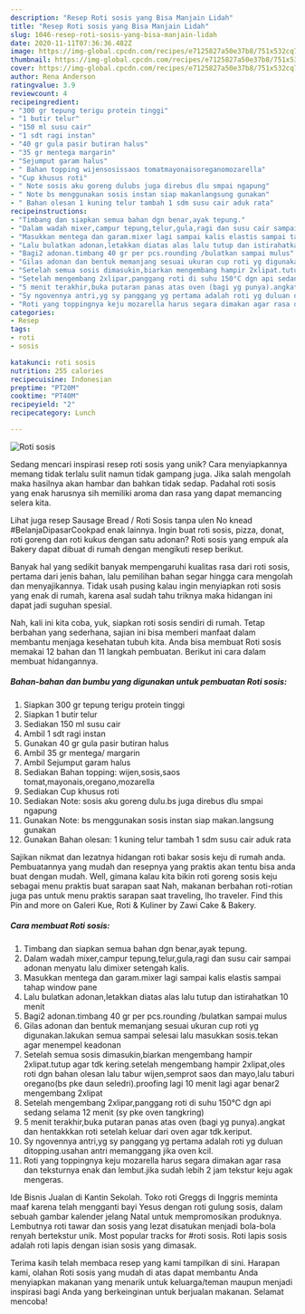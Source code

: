 ```yaml
---
description: "Resep Roti sosis yang Bisa Manjain Lidah"
title: "Resep Roti sosis yang Bisa Manjain Lidah"
slug: 1046-resep-roti-sosis-yang-bisa-manjain-lidah
date: 2020-11-11T07:36:36.482Z
image: https://img-global.cpcdn.com/recipes/e7125827a50e37b8/751x532cq70/roti-sosis-foto-resep-utama.jpg
thumbnail: https://img-global.cpcdn.com/recipes/e7125827a50e37b8/751x532cq70/roti-sosis-foto-resep-utama.jpg
cover: https://img-global.cpcdn.com/recipes/e7125827a50e37b8/751x532cq70/roti-sosis-foto-resep-utama.jpg
author: Rena Anderson
ratingvalue: 3.9
reviewcount: 4
recipeingredient:
- "300 gr tepung terigu protein tinggi"
- "1 butir telur"
- "150 ml susu cair"
- "1 sdt ragi instan"
- "40 gr gula pasir butiran halus"
- "35 gr mentega margarin"
- "Sejumput garam halus"
- " Bahan topping wijensosissaos tomatmayonaisoreganomozarella"
- "Cup khusus roti"
- " Note sosis aku goreng dulubs juga direbus dlu smpai ngapung"
- " Note bs menggunakan sosis instan siap makanlangsung gunakan"
- " Bahan olesan 1 kuning telur tambah 1 sdm susu cair aduk rata"
recipeinstructions:
- "Timbang dan siapkan semua bahan dgn benar,ayak tepung."
- "Dalam wadah mixer,campur tepung,telur,gula,ragi dan susu cair sampai adonan menyatu lalu dimixer setengah kalis."
- "Masukkan mentega dan garam.mixer lagi sampai kalis elastis sampai tahap window pane"
- "Lalu bulatkan adonan,letakkan diatas alas lalu tutup dan istirahatkan 10 menit"
- "Bagi2 adonan.timbang 40 gr per pcs.rounding /bulatkan sampai mulus"
- "Gilas adonan dan bentuk memanjang sesuai ukuran cup roti yg digunakan.lakukan semua sampai selesai lalu masukkan sosis.tekan agar menempel keadonan"
- "Setelah semua sosis dimasukin,biarkan mengembang hampir 2xlipat.tutup agar tdk kering.setelah mengembang hampir 2xlipat,oles roti dgn bahan olesan lalu tabur wijen,semprot saos dan mayo,lalu taburi oregano(bs pke daun seledri).proofing lagi 10 menit lagi agar benar2 mengembang 2xlipat"
- "Setelah mengembang 2xlipar,panggang roti di suhu 150°C dgn api sedang selama 12 menit (sy pke oven tangkring)"
- "5 menit terakhir,buka putaran panas atas oven (bagi yg punya).angkat dan hentakkkan roti setelah keluar dari oven agar tdk.keriput."
- "Sy ngovennya antri,yg sy panggang yg pertama adalah roti yg duluan ditopping.usahan antri memanggang jika oven kcil."
- "Roti yang toppingnya keju mozarella harus segara dimakan agar rasa dan teksturnya enak dan lembut.jika sudah lebih 2 jam tekstur keju agak mengeras."
categories:
- Resep
tags:
- roti
- sosis

katakunci: roti sosis 
nutrition: 255 calories
recipecuisine: Indonesian
preptime: "PT20M"
cooktime: "PT40M"
recipeyield: "2"
recipecategory: Lunch

---
```



![Roti sosis](https://img-global.cpcdn.com/recipes/e7125827a50e37b8/751x532cq70/roti-sosis-foto-resep-utama.jpg)

Sedang mencari inspirasi resep roti sosis yang unik? Cara menyiapkannya memang tidak terlalu sulit namun tidak gampang juga. Jika salah mengolah maka hasilnya akan hambar dan bahkan tidak sedap. Padahal roti sosis yang enak harusnya sih memiliki aroma dan rasa yang dapat memancing selera kita.

Lihat juga resep Sausage Bread / Roti Sosis tanpa ulen No knead #BelanjaDipasarCookpad enak lainnya. Ingin buat roti sosis, pizza, donat, roti goreng dan roti kukus dengan satu adonan? Roti sosis yang empuk ala Bakery dapat dibuat di rumah dengan mengikuti resep berikut.

Banyak hal yang sedikit banyak mempengaruhi kualitas rasa dari roti sosis, pertama dari jenis bahan, lalu pemilihan bahan segar hingga cara mengolah dan menyajikannya. Tidak usah pusing kalau ingin menyiapkan roti sosis yang enak di rumah, karena asal sudah tahu triknya maka hidangan ini dapat jadi suguhan spesial.


Nah, kali ini kita coba, yuk, siapkan roti sosis sendiri di rumah. Tetap berbahan yang sederhana, sajian ini bisa memberi manfaat dalam membantu menjaga kesehatan tubuh kita. Anda bisa membuat Roti sosis memakai 12 bahan dan 11 langkah pembuatan. Berikut ini cara dalam membuat hidangannya.

<!--inarticleads1-->

##### Bahan-bahan dan bumbu yang digunakan untuk pembuatan Roti sosis:

1. Siapkan 300 gr tepung terigu protein tinggi
1. Siapkan 1 butir telur
1. Sediakan 150 ml susu cair
1. Ambil 1 sdt ragi instan
1. Gunakan 40 gr gula pasir butiran halus
1. Ambil 35 gr mentega/ margarin
1. Ambil Sejumput garam halus
1. Sediakan  Bahan topping: wijen,sosis,saos tomat,mayonais,oregano,mozarella
1. Sediakan Cup khusus roti
1. Sediakan  Note: sosis aku goreng dulu.bs juga direbus dlu smpai ngapung
1. Gunakan  Note: bs menggunakan sosis instan siap makan.langsung gunakan
1. Gunakan  Bahan olesan: 1 kuning telur tambah 1 sdm susu cair aduk rata


Sajikan nikmat dan lezatnya hidangan roti bakar sosis keju di rumah anda. Pembuatannya yang mudah dan resepnya yang praktis akan tentu bisa anda buat dengan mudah. Well, gimana kalau kita bikin roti goreng sosis keju sebagai menu praktis buat sarapan saat Nah, makanan berbahan roti-rotian juga pas untuk menu praktis sarapan saat traveling, lho traveler. Find this Pin and more on Galeri Kue, Roti &amp; Kuliner by Zawi Cake &amp; Bakery. 

<!--inarticleads2-->

##### Cara membuat Roti sosis:

1. Timbang dan siapkan semua bahan dgn benar,ayak tepung.
1. Dalam wadah mixer,campur tepung,telur,gula,ragi dan susu cair sampai adonan menyatu lalu dimixer setengah kalis.
1. Masukkan mentega dan garam.mixer lagi sampai kalis elastis sampai tahap window pane
1. Lalu bulatkan adonan,letakkan diatas alas lalu tutup dan istirahatkan 10 menit
1. Bagi2 adonan.timbang 40 gr per pcs.rounding /bulatkan sampai mulus
1. Gilas adonan dan bentuk memanjang sesuai ukuran cup roti yg digunakan.lakukan semua sampai selesai lalu masukkan sosis.tekan agar menempel keadonan
1. Setelah semua sosis dimasukin,biarkan mengembang hampir 2xlipat.tutup agar tdk kering.setelah mengembang hampir 2xlipat,oles roti dgn bahan olesan lalu tabur wijen,semprot saos dan mayo,lalu taburi oregano(bs pke daun seledri).proofing lagi 10 menit lagi agar benar2 mengembang 2xlipat
1. Setelah mengembang 2xlipar,panggang roti di suhu 150°C dgn api sedang selama 12 menit (sy pke oven tangkring)
1. 5 menit terakhir,buka putaran panas atas oven (bagi yg punya).angkat dan hentakkkan roti setelah keluar dari oven agar tdk.keriput.
1. Sy ngovennya antri,yg sy panggang yg pertama adalah roti yg duluan ditopping.usahan antri memanggang jika oven kcil.
1. Roti yang toppingnya keju mozarella harus segara dimakan agar rasa dan teksturnya enak dan lembut.jika sudah lebih 2 jam tekstur keju agak mengeras.


Ide Bisnis Jualan di Kantin Sekolah. Toko roti Greggs di Inggris meminta maaf karena telah mengganti bayi Yesus dengan roti gulung sosis, dalam sebuah gambar kalender jelang Natal untuk mempromosikan produknya. Lembutnya roti tawar dan sosis yang lezat disatukan menjadi bola-bola renyah bertekstur unik. Most popular tracks for #roti sosis. Roti lapis sosis adalah roti lapis dengan isian sosis yang dimasak. 

Terima kasih telah membaca resep yang kami tampilkan di sini. Harapan kami, olahan Roti sosis yang mudah di atas dapat membantu Anda menyiapkan makanan yang menarik untuk keluarga/teman maupun menjadi inspirasi bagi Anda yang berkeinginan untuk berjualan makanan. Selamat mencoba!
